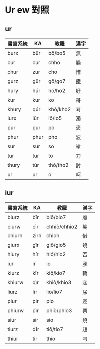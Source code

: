 # Ur ew 對照

## ur

| 書寫系統 | KA | 教羅 | 漢字 |
| --- | --- | --- | --- |
| burx | bûr | bô/bo5 | 無 |
| cur | cur | chho | 臊 |
| chur | zur | cho | 慒 |
| gurz | gūr | gō/go7 | 餓 |
| hury | húr | hó/ho2 | 好 |
| kur | kur | ko | 哥 |
| khury | qúr | khó/kho2 | 考 |
| lurx | lûr | lô/lo5 | 濁 |
| pur | pur | po | 褒 |
| phur | phur | pho | 波 |
| sur | sur | so | 挲 |
| tur | tur | to | 刀 |
| thury | túr | thó/tho2 | 討 |
| ur | ur | o | 呵 |

## iur

| 書寫系統 | KA | 教羅 | 漢字 |
| --- | --- | --- | --- |
| biurz | bīr | biō/bio7 | 廟 |
| ciurw | cìr | chhiò/chhio2 | 笑 |
| chiurh | zirh | chioh | 借 |
| giurx | gîr | giô/gio5 | 蟯 |
| hiury | hír | hió/hio2 | 否 |
| iur | ir | io | 腰 |
| kiurz | kīr | kiō/kio7 | 轎 |
| khiurw | qìr | khiò/khio3 | 寇 |
| liurz | līr | liō/lio7 | 尿 |
| piur | pir | pio | 猋 |
| phiurw | pìr | phiò/phio3 | 票 |
| siur | sir | sio | 燒 |
| tiurz | dīr | tiō/tio7 | 趙 |
| thiur | tir | thio | 叼 |
